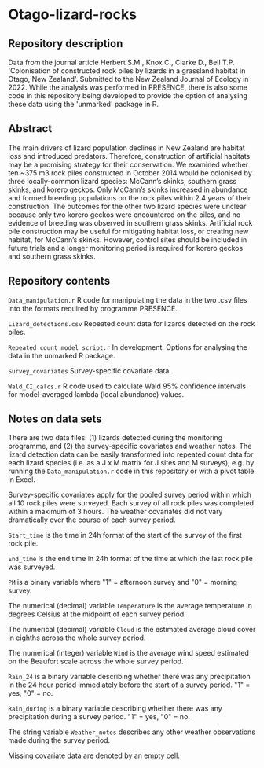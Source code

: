 # Otago-lizard-rocks

## Repository description
Data from the journal article Herbert S.M., Knox C., Clarke D., Bell T.P. 'Colonisation of constructed rock piles by lizards in a grassland habitat in Otago, New Zealand'. Submitted to the New Zealand Journal of Ecology in 2022. While the analysis was performed in PRESENCE, there is also some code in this repository being developed to provide the option of analysing these data using the 'unmarked' package in R. 

## Abstract

The main drivers of lizard population declines in New Zealand are habitat loss and introduced predators. Therefore, construction of artificial habitats may be a promising strategy for their conservation. We examined whether ten ~375 m3 rock piles constructed in October 2014 would be colonised by three locally-common lizard species: McCann’s skinks, southern grass skinks, and korero geckos. Only McCann’s skinks increased in abundance and formed breeding populations on the rock piles within 2.4 years of their construction. The outcomes for the other two lizard species were unclear because only two korero geckos were encountered on the piles, and no evidence of breeding was observed in southern grass skinks. Artificial rock pile construction may be useful for mitigating habitat loss, or creating new habitat, for McCann’s skinks. However, control sites should be included in future trials and a longer monitoring period is required for korero geckos and southern grass skinks. 

## Repository contents

`Data_manipulation.r` R code for manipulating the data in the two .csv files into the formats required by programme PRESENCE.

`Lizard_detections.csv` Repeated count data for lizards detected on the rock piles.

`Repeated count model script.r` In development. Options for analysing the data in the unmarked R package. 

`Survey_covariates` Survey-specific covariate data. 

`Wald_CI_calcs.r` R code used to calculate Wald 95% confidence intervals for model-averaged lambda (local abundance) values. 

## Notes on data sets

There are two data files: (1) lizards detected during the monitoring programme, and (2) the survey-specific covariates and weather notes. The lizard detection data can be easily transformed into repeated count data for each lizard species (i.e. as a J x M matrix for J sites and M surveys), e.g. by running the `Data_manipulation.r` code in this repository or with a pivot table in Excel. 

Survey-specific covariates apply for the pooled survey period within which all 10 rock piles were surveyed. Each survey of all rock piles was completed within a maximum of 3 hours. The weather covariates did not vary dramatically over the course of each survey period.

`Start_time` is the time in 24h format of the start of the survey of the first rock pile. 

`End_time` is the end time in 24h format of the time at which the last rock pile was surveyed. 

`PM` is a binary variable where "1" = afternoon survey and "0" = morning survey. 

The numerical (decimal) variable `Temperature` is the average temperature in degrees Celsius at the midpoint of each survey period. 

The numerical (decimal) variable `Cloud` is the estimated average cloud cover in eighths across the whole survey period. 

The numerical (integer) variable `Wind` is the average wind speed estimated on the Beaufort scale across the whole survey period. 

`Rain_24` is a binary variable describing whether there was any precipitation in the 24 hour period immediately before the start of a survey period.  "1" = yes,  "0" = no. 

`Rain_during` is a binary variable describing whether there was any precipitation during a survey period. "1" = yes,  "0" = no. 

The string variable `Weather_notes` describes any other weather observations made during the survey period. 

Missing covariate data are denoted by an empty cell. 
